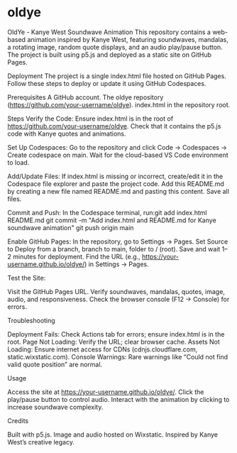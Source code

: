 # oldye
OldYe - Kanye West Soundwave Animation
This repository contains a web-based animation inspired by Kanye West, featuring soundwaves, mandalas, a rotating image, random quote displays, and an audio play/pause button. The project is built using p5.js and deployed as a static site on GitHub Pages.

Deployment
The project is a single index.html file hosted on GitHub Pages. Follow these steps to deploy or update it using GitHub Codespaces.

Prerequisites
A GitHub account.
The oldye repository (https://github.com/your-username/oldye).
index.html in the repository root.

Steps
Verify the Code:
Ensure index.html is in the root of https://github.com/your-username/oldye.
Check that it contains the p5.js code with Kanye quotes and animations.


Set Up Codespaces:
Go to the repository and click Code → Codespaces → Create codespace on main.
Wait for the cloud-based VS Code environment to load.


Add/Update Files:
If index.html is missing or incorrect, create/edit it in the Codespace file explorer and paste the project code.
Add this README.md by creating a new file named README.md and pasting this content.
Save all files.


Commit and Push:
In the Codespace terminal, run:git add index.html README.md
git commit -m "Add index.html and README.md for Kanye soundwave animation"
git push origin main


Enable GitHub Pages:
In the repository, go to Settings → Pages.
Set Source to Deploy from a branch, branch to main, folder to / (root).
Save and wait 1–2 minutes for deployment.
Find the URL (e.g., https://your-username.github.io/oldye/) in Settings → Pages.


Test the Site:

Visit the GitHub Pages URL.
Verify soundwaves, mandalas, quotes, image, audio, and responsiveness.
Check the browser console (F12 → Console) for errors.


Troubleshooting

Deployment Fails: Check Actions tab for errors; ensure index.html is in the root.
Page Not Loading: Verify the URL; clear browser cache.
Assets Not Loading: Ensure internet access for CDNs (cdnjs.cloudflare.com, static.wixstatic.com).
Console Warnings: Rare warnings like “Could not find valid quote position” are normal.

Usage

Access the site at https://your-username.github.io/oldye/.
Click the play/pause button to control audio.
Interact with the animation by clicking to increase soundwave complexity.

Credits

Built with p5.js.
Image and audio hosted on Wixstatic.
Inspired by Kanye West’s creative legacy.

